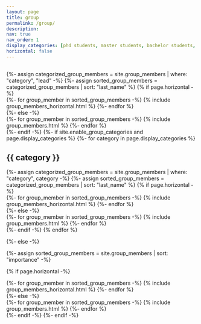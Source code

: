 ```yaml
---
layout: page
title: group
permalink: /group/
description:
nav: true
nav_order: 1
display_categories: [phd students, master students, bachelor students, former members]
horizontal: false
---
```


<!-- pages/group_members.md -->
<div class="group_members">
  <h2 class="category"></h2>
  {%- assign categorized_group_members = site.group_members | where: "category", "lead" -%}
  {%- assign sorted_group_members = categorized_group_members | sort: "last_name" %}
  {% if page.horizontal -%}
<div class="container">
  <div class="row row-cols-2">
  {%- for group_member in sorted_group_members -%}
    {% include group_members_horizontal.html %}
  {%- endfor %}
  </div>
</div>
{%- else -%}
<div class="grid">
  {%- for group_member in sorted_group_members -%}
    {% include group_members.html %}
  {%- endfor %}
</div>
{%- endif -%}
{%- if site.enable_group_categories and page.display_categories %}
  <!-- Display categorized group_members -->
  {%- for category in page.display_categories %}
  <h2 class="category">{{ category }}</h2>
  {%- assign categorized_group_members = site.group_members | where: "category", category -%}
  {%- assign sorted_group_members = categorized_group_members | sort: "last_name" %}
  <!-- Generate cards for each group_member -->
  {% if page.horizontal -%}
  <div class="container">
    <div class="row row-cols-2">
    {%- for group_member in sorted_group_members -%}
      {% include group_members_horizontal.html %}
    {%- endfor %}
    </div>
  </div>
  {%- else -%}
  <div class="grid">
    {%- for group_member in sorted_group_members -%}
      {% include group_members.html %}
    {%- endfor %}
  </div>
  {%- endif -%}
  {% endfor %}

{%- else -%}
<!-- Display group_members without categories -->
  {%- assign sorted_group_members = site.group_members | sort: "importance" -%}
  <!-- Generate cards for each group_member -->
  {% if page.horizontal -%}
  <div class="container">
    <div class="row row-cols-2">
    {%- for group_member in sorted_group_members -%}
      {% include group_members_horizontal.html %}
    {%- endfor %}
    </div>
  </div>
  {%- else -%}
  <div class="grid">
    {%- for group_member in sorted_group_members -%}
      {% include group_members.html %}
    {%- endfor %}
  </div>
  {%- endif -%}
{%- endif -%}
</div>
